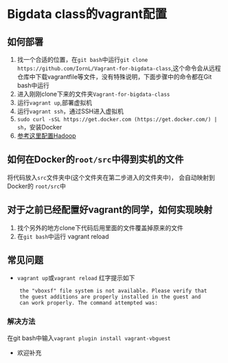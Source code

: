 # Bigdata class的vagrant配置
## 如何部署
1. 找一个合适的位置，在`git bash`中运行`git clone https://github.com/IornL/Vagrant-for-bigdata-class`,这个命令会从远程仓库中下载vagrantfile等文件，没有特殊说明，下面步骤中的命令都在Git bash中运行
2. 进入刚刚clone下来的文件夹`Vagrant-for-bigdata-class`
3. 运行`vagrant up`,部署虚拟机
4. 运行`vagrant ssh`，通过SSH进入虚拟机
5. `sudo curl -sSL https://get.docker.com (https://get.docker.com/) | sh`，安装Docker
6. [参考这里配置Hadoop](https://github.com/ninechapter/hadoop-cluster-docker)  
## 如何在Docker的`root/src`中得到实机的文件
将代码放入`src`文件夹中(这个文件夹在第二步进入的文件夹中)， 会自动映射到Docker的 `root/src`中
## 对于之前已经配置好vagrant的同学，如何实现映射
1. 找个另外的地方clone下代码后用里面的文件覆盖掉原来的文件
2. 在`git bash`中运行 vagrant reload
## 常见问题
- `vagrant up`或`vagrant reload` 红字提示如下
```Failed to mount folders in Linux guest. This is usually because
    the "vboxsf" file system is not available. Please verify that
    the guest additions are properly installed in the guest and
    can work properly. The command attempted was:
```  
### 解决方法
在git bash中输入`vagrant plugin install vagrant-vbguest`
- 欢迎补充